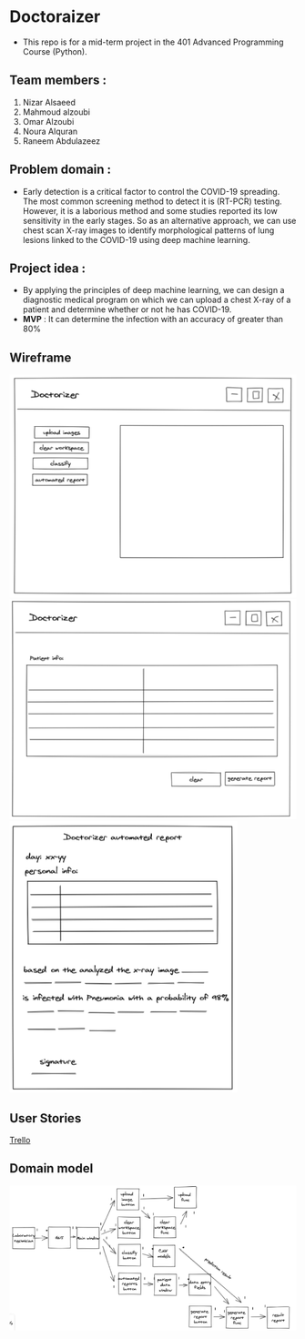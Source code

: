 # Doctoraizer
* This repo is for a mid-term project in the 401 Advanced Programming Course (Python).

## Team members :
1. Nizar Alsaeed
2. Mahmoud alzoubi
3. Omar Alzoubi
4. Noura Alquran
5. Raneem Abdulazeez

## Problem domain :
* Early detection is a critical factor to control the COVID-19 spreading. The most common screening method to detect it is (RT-PCR) testing. However, it is a laborious method and some studies reported its low sensitivity in the early stages. So as an alternative approach, we can use chest scan X-ray images to identify morphological patterns of lung lesions linked to the COVID-19 using deep machine learning.
## Project idea :
* By applying the principles of deep machine learning, we can design a diagnostic medical program on which we can upload a chest X-ray of a patient and determine whether or not he has COVID-19.
* **MVP** : It can determine the infection with an accuracy of greater than 80%

## Wireframe

![img](/assets/guipng.png)
![img](/assets/personal_info.png)
![img](/assets/report.png)

## User Stories
[Trello](https://trello.com/b/mZicPTAe/doctoraiser)

## Domain model
![img](/assets/domain_model2.png)
